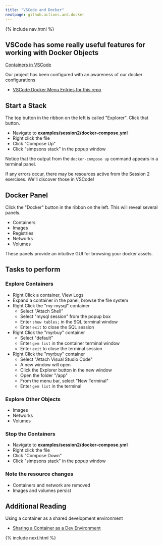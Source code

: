 ```yaml
---
title: "VSCode and Docker"
nextpage: github.actions.and.docker
---
```


{% include nav.html %}

## VSCode has some really useful features for working with Docker Objects
[Containers in VSCode](https://code.visualstudio.com/docs/containers/overview)

Our project has been configured with an awareness of our docker configurations
- [VSCode Docker Menu Entries for this repo](https://github.com/CDLUC3/docker-tutorial/blob/main/.vscode/settings.json)

## Start a Stack

The top button in the ribbon on the left is called "Explorer".  Click that button.

- Navigate to **examples/session2/docker-compose.yml**
- Right click the file
- Click "Compose Up"
- Click "simpsons stack" in the popup window

Notice that the output from the `docker-compose up` command appears in a terminal panel.

If any errors occur, there may be resources active from the Session 2 exercises.  We'll discover those in VSCode!

## Docker Panel

Click the "Docker" button in the ribbon on the left.  This will reveal several panels.

- Containers
- Images
- Registries
- Networks
- Volumes

These panels provide an intuitive GUI for browsing your docker assets.

## Tasks to perform

### Explore Containers
- Right Click a container, View Logs
- Expand a container in the panel, browse the file system
- Right Click the "my-mysql" container
  - Select "Attach Shell"
  - Select "mysql session" from the popup box
  - Enter `show tables;` in the SQL terminal window
  - Enter `exit` to close the SQL session
- Right Click the "myrbuy" container
  - Select "default"
  - Enter `gem list` in the container terminal window
  - Enter `exit` to close the terminal session
- Right Click the "myrbuy" container
  - Select "Attach Visual Studio Code"
  - A new window will open
  - Click the Explorer button in the new window
  - Open the folder "/app"
  - From the menu bar, select "New Terminal"
  - Enter `gem list` in the terminal

### Explore Other Objects
- Images
- Networks
- Volumes

### Stop the Containers
- Navigate to **examples/session2/docker-compose.yml**
- Right click the file
- Click "Compose Down"
- Click "simpsons stack" in the popup window

### Note the resource changes
- Containers and network are removed
- Images and volumes persist

## Additional Reading
Using a container as a shared development environment
- [Sharing a Container as a Dev Environment](https://www.docker.com/blog/how-to-develop-inside-a-container-using-visual-studio-code-remote-containers/)

{% include next.html %}
